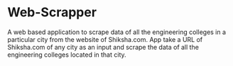 # Web-Scrapper
A web based application to scrape data of all the engineering colleges in a particular city from the website of Shiksha.com. App  take a URL of Shiksha.com of any city as an input and scrape the data of all the engineering colleges located in that city. 
